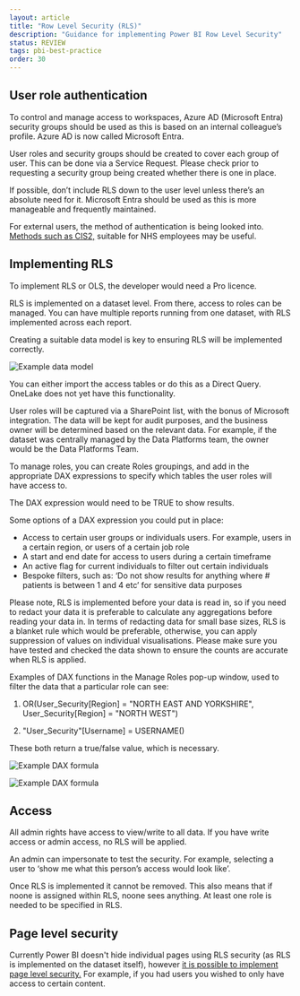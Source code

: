 ```yaml
---
layout: article
title: "Row Level Security (RLS)"
description: "Guidance for implementing Power BI Row Level Security"
status: REVIEW
tags: pbi-best-practice
order: 30
---
```

## User role authentication  
  
To control and manage access to workspaces, Azure AD (Microsoft Entra) security groups should be used as this is based on an internal colleague’s profile. Azure AD is now called Microsoft Entra.

User roles and security groups should be created to cover each group of user. This can be done via a Service Request. Please check prior to requesting a security group being created whether there is one in place.

If possible, don’t include RLS down to the user level unless there’s an absolute need for it. Microsoft Entra should be used as this is more manageable and frequently maintained.

For external users, the method of authentication is being looked into. [Methods such as CIS2,][rls 1] suitable for NHS employees may be useful.  
  
## Implementing RLS  
  
To implement RLS or OLS, the developer would need a Pro licence.

RLS is implemented on a dataset level. From there, access to roles can be managed. You can have multiple reports running from one dataset, with RLS implemented across each report.

Creating a suitable data model is key to ensuring RLS will be implemented correctly.  
  
![Example data model](../images/data-model.png)  
  
You can either import the access tables or do this as a Direct Query. OneLake does not yet have this functionality.  
  
User roles will be captured via a SharePoint list, with the bonus of Microsoft integration. The data will be kept for audit purposes, and the business owner will be determined based on the relevant data. For example, if the dataset was centrally managed by the Data Platforms team, the owner would be the Data Platforms Team.  
  
To manage roles, you can create Roles groupings, and add in the appropriate DAX expressions to specify which tables the user roles will have access to.  
  
The DAX expression would need to be TRUE to show results.  
  
Some options of a DAX expression you could put in place:

- Access to certain user groups or individuals users. For example, users in a certain region, or users of a certain job role
- A start and end date for access to users during a certain timeframe
- An active flag for current individuals to filter out certain individuals
- Bespoke filters, such as: ‘Do not show results for anything where # patients is between 1 and 4 etc’ for sensitive data purposes  
  
Please note, RLS is implemented before your data is read in, so if you need to redact your data it is preferable to calculate any aggregations before reading your data in. In terms of redacting data for small base sizes, RLS is a blanket rule which would be preferable, otherwise, you can apply suppression of values on individual visualisations. Please make sure you have tested and checked the data shown to ensure the counts are accurate when RLS is applied.  
  
Examples of DAX functions in the Manage Roles pop-up window, used to filter the data that a particular role can see:  
  
1. OR(User_Security[Region] = "NORTH EAST AND YORKSHIRE", User_Security[Region] = "NORTH WEST")  
  
2. "User_Security"[Username] = USERNAME()

These both return a true/false value, which is necessary.

![Example DAX formula](../images/dax-1.png)  

![Example DAX formula](../images/dax-2.png)  
  
## Access  
  
All admin rights have access to view/write to all data. If you have write access or admin access, no RLS will be applied.  
  
An admin can impersonate to test the security. For example, selecting a user to ‘show me what this person’s access would look like’.  
  
Once RLS is implemented it cannot be removed. This also means that if noone is assigned within RLS, noone sees anything. At least one role is needed to be specified in RLS.  
  
## Page level security  
  
Currently Power BI doesn't hide individual pages using RLS security (as RLS is implemented on the dataset itself), however [it is possible to implement page level security.][rls 2] For example, if you had users you wished to only have access to certain content.

[rls 1]: https://digital.nhs.uk/services/care-identity-service/applications-and-services/cis2-authentication/microsoft-authenticator
[rls 2]: https://radacad.com/page-level-security-workaround-in-power-bi